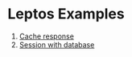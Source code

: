 # Leptos Examples

1. [Cache response](./cache-response/README.md)
2. [Session with database](./session-surreal/README.md)
